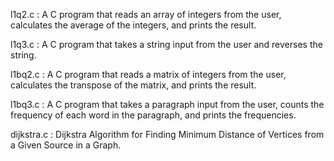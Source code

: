 l1q2.c : A C program that reads an array of integers from the user, calculates the average of the integers, and prints
the result.

l1q3.c : A C program that takes a string input from the user and reverses the string.

l1bq2.c : A C program that reads a matrix of integers from the user, calculates the transpose of the matrix, and prints the result.

l1bq3.c : A C program that takes a paragraph input from the user, counts the frequency of each word in the paragraph, and prints the frequencies.

dijkstra.c : Dijkstra Algorithm for Finding Minimum Distance of Vertices from a Given Source in a Graph.
